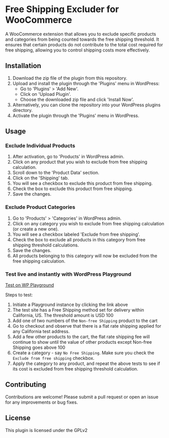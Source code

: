 # Free Shipping Excluder for WooCommerce
A WooCommerce extension that allows you to exclude specific products and categories from being counted towards the free shipping threshold. It ensures that certain products do not contribute to the total cost required for free shipping, allowing you to control shipping costs more effectively.

## Installation

1. Download the zip file of the plugin from this repository.
2. Upload and install the plugin through the 'Plugins' menu in WordPress:
   - Go to 'Plugins' > 'Add New'.
   - Click on 'Upload Plugin'.
   - Choose the downloaded zip file and click 'Install Now'.
3. Alternatively, you can clone the repository into your WordPress plugins directory.
4. Activate the plugin through the 'Plugins' menu in WordPress.

## Usage

### Exclude Individual Products

1. After activation, go to 'Products' in WordPress admin.
2. Click on any product that you wish to exclude from free shipping calculation.
3. Scroll down to the 'Product Data' section.
4. Click on the 'Shipping' tab.
5. You will see a checkbox to exclude this product from free shipping.
6. Check the box to exclude this product from free shipping.
7. Save the changes.

### Exclude Product Categories

1. Go to 'Products' > 'Categories' in WordPress admin.
2. Click on any category you wish to exclude from free shipping calculation (or create a new one).
3. You will see a checkbox labeled 'Exclude from free shipping'.
4. Check the box to exclude all products in this category from free shipping threshold calculations.
5. Save the changes.
6. All products belonging to this category will now be excluded from the free shipping calculation.

### Test live and instantly with WordPress Playground

[ Test on WP Playground ](https://playground.wordpress.net/?blueprint-url=https://raw.githubusercontent.com/nagpai/free-shipping-excluder/refs/heads/main/_playground/github-blueprint.json)

Steps to test:

1. Initiate a Playground instance by clicking the link above
2. The test site has a Free Shipping method set for delivery within California, US. The threshold amount is USD 100
3. Add one of two numbers of the `Non-free Shipping` product to the cart 
4. Go to checkout and observe that there is a flat rate shipping applied for any California test address. 
5. Add a few other products to the cart, the flat rate shipping fee will continue to show until the value of other products except Non-free Shipping goes above 100
6. Create a category - say `No Free Shipping`. Make sure you check the `Exclude from free shipping` checkbox.
7. Apply the category to any product, and repeat the above tests to see if its cost is excluded from free shipping threshold calculation.

## Contributing
Contributions are welcome! Please submit a pull request or open an issue for any improvements or bug fixes.

## License
This plugin is licensed under the GPLv2


